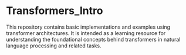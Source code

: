 # Transformers_Intro
This repository contains basic implementations and examples using transformer architectures. It is intended as a learning resource for understanding the foundational concepts behind transformers in natural language processing and related tasks.

